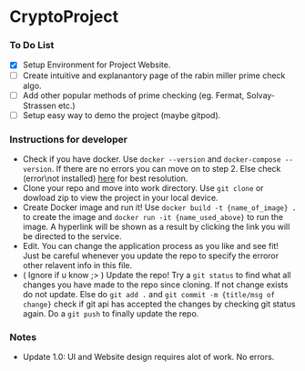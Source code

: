 
# CryptoProject

### To Do List
- [x] Setup Environment for Project Website.
- [ ] Create intuitive and explanantory page of the rabin miller prime check algo.
- [ ] Add other popular methods of prime checking (eg. Fermat, Solvay-Strassen etc.)
- [ ] Setup easy way to demo the project (maybe gitpod).
### Instructions for developer
- Check if you have docker. 
Use `docker --version`  and `docker-compose --version`. If there are no errors you can move on to step 2. Else check (error\not installed) [here](https://docs.docker.com/) for best resolution.
- Clone your repo and move into work directory. Use `git clone` or dowload zip to view the project in your local device. 
-  Create Docker image and run it! Use `docker build -t {name_of_image} .` to create the image and `docker run -it {name_used_above}` to run the image. A hyperlink will be shown as a result by clicking the link you will be directed to the service.
- Edit. You can change the application process as you like and see fit! Just be careful whenever you update the repo to specify the erroror other relavent info in this file.
- ( Ignore if u know ;> ) Update the repo! Try a `git status` to find what all changes you have made to the repo since cloning. If not change exists do not update. Else do `git add .` and `git commit -m {title/msg of change}` check if git api has accepted the changes by checking git status again. Do a `git push` to finally update the repo.
### Notes
- Update 1.0: UI and Website design requires alot of work. No errors.